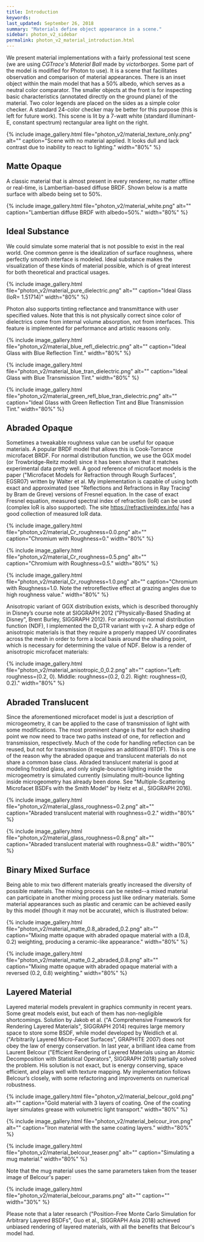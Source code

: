 ```yaml
---
title: Introduction
keywords: 
last_updated: September 26, 2018
summary: "Materials define object appearance in a scene."
sidebar: photon_v2_sidebar
permalink: photon_v2_material_introduction.html
---
```


We present material implementations with a fairly professional test scene (we are using *CGTrace's Material Ball* made by *victorborges*. Some part of the model is modified for Photon to use). It is a scene that facilitates observation and comparison of material appearances. There is an inset object within the main model that has a 50% albedo, which serves as a neutral color comparator. The smaller objects at the front is for inspecting basic characteristics (annotated directly on the ground plane) of the material. Two color legends are placed on the sides as a simple color checker. A standard 24-color checker may be better for this purpose (this is left for future work). This scene is lit by a 7-watt white (standard illuminant-E, constant spectrum) rectangular area light on the right.

{% include image_gallery.html file="photon_v2/material_texture_only.png" alt="" caption="Scene with no material applied. It looks dull and lack contrast due to inability to react to lighting." width="80%" %}

## Matte Opaque

A classic material that is almost present in every renderer, no matter offline or real-time, is Lambertian-based diffuse BRDF. Shown below is a matte surface with albedo being set to 50%.

{% include image_gallery.html file="photon_v2/material_white.png" alt="" caption="Lambertian diffuse BRDF with albedo=50%." width="80%" %}

## Ideal Substance

We could simulate some material that is not possible to exist in the real world. One common genre is the idealization of surface roughness, where perfectly smooth interface is modeled. Ideal substance makes the visualization of these kinds of material possible, which is of great interest for both theoretical and practical usages.

{% include image_gallery.html file="photon_v2/material_pure_dielectric.png" alt="" caption="Ideal Glass (IoR= 1.51714)" width="80%" %}

Photon also supports tinting reflectance and transmittance with user specified values. Note that this is not physically correct since color of dielectrics come from internal volume absorption, not from interfaces. This feature is implemented for performance and artistic reasons only.

{% include image_gallery.html file="photon_v2/material_blue_refl_dielectric.png" alt="" caption="Ideal Glass with Blue Reflection Tint." width="80%" %}

{% include image_gallery.html file="photon_v2/material_blue_tran_dielectric.png" alt="" caption="Ideal Glass with Blue Transmission Tint." width="80%" %}

{% include image_gallery.html file="photon_v2/material_green_refl_blue_tran_dielectric.png" alt="" caption="Ideal Glass with Green Reflection Tint and Blue Transmission Tint." width="80%" %}

## Abraded Opaque

Sometimes a tweakable roughness value can be useful for opaque materials. A popular BRDF model that allows this is Cook-Torrance microfacet BRDF. For normal distribution function, we use the GGX model (or Trowbridge-Reitz model) since it has been shown that it matches experimental data pretty well. A good reference of microfacet models is the paper ("Microfacet Models for Refraction through Rough Surfaces", EGSR07) written by Walter et al. My implementation is capable of using both exact and approximated (see "Reflections and Refractions in Ray Tracing" by Bram de Greve) versions of Fresnel equation. In the case of exact Fresnel equation, measured spectral index of refraction (IoR) can be used (complex IoR is also supported). The site https://refractiveindex.info/ has a good collection of measured IoR data.

{% include image_gallery.html file="photon_v2/material_Cr_roughness=0.0.png" alt="" caption="Chromium with Roughness=0." width="80%" %}

{% include image_gallery.html file="photon_v2/material_Cr_roughness=0.5.png" alt="" caption="Chromium with Roughness=0.5." width="80%" %}

{% include image_gallery.html file="photon_v2/material_Cr_roughness=1.0.png" alt="" caption="Chromium with Roughness=1.0. Note the retroreflective effect at grazing angles due to high roughness value." width="80%" %}

Anisotropic variant of GGX distribution exists, which is described thoroughly in Disney’s course note at SIGGRAPH 2012 ("Physically-Based Shading at Disney", Brent Burley, SIGGRAPH 2012). For anisotropic normal distribution function (NDF), I implemented the D_GTR variant with γ=2. A sharp edge of anisotropic materials is that they require a properly mapped UV coordinates across the mesh in order to form a local basis around the shading point, which is necessary for determining the value of NDF. Below is a render of anisotropic microfacet materials:

{% include image_gallery.html file="photon_v2/material_anisotropic_0_0.2.png" alt="" caption="Left: roughness=(0.2, 0). Middle: roughness=(0.2, 0.2). Right: roughness=(0, 0.2)." width="80%" %}

## Abraded Translucent

Since the aforementioned microfacet model is just a description of microgeometry, it can be applied to the case of transmission of light with some modifications. The most prominent change is that for each shading point we now need to trace two paths instead of one, for reflection and transmission, respectively. Much of the code for handling reflection can be reused, but not for transmission (it requires an additional BTDF). This is one of the reason why the abraded opaque and translucent materials do not share a common base class. Abraded translucent material is good at modeling frosted glass, and only single-bounce lighting inside the microgeometry is simulated currently (simulating multi-bounce lighting inside microgeometry has already been done. See "Multiple-Scattering Microfacet BSDFs with the Smith Model" by Heitz et al., SIGGRAPH 2016).

{% include image_gallery.html file="photon_v2/material_glass_roughness=0.2.png" alt="" caption="Abraded translucent material with roughness=0.2." width="80%" %}

{% include image_gallery.html file="photon_v2/material_glass_roughness=0.8.png" alt="" caption="Abraded translucent material with roughness=0.8." width="80%" %}

## Binary Mixed Surface

Being able to mix two different materials greatly increased the diversity of possible materials. The mixing process can be nested--a mixed material can participate in another mixing process just like ordinary materials. Some material appearances such as plastic and ceramic can be achieved easily by this model (though it may not be accurate), which is illustrated below:

{% include image_gallery.html file="photon_v2/material_matte_0.8_abraded_0.2.png" alt="" caption="Mixing matte opaque with abraded opaque material with a (0.8, 0.2) weighting, producing a ceramic-like appearance." width="80%" %}

{% include image_gallery.html file="photon_v2/material_matte_0.2_abraded_0.8.png" alt="" caption="Mixing matte opaque with abraded opaque material with a reversed (0.2, 0.8) weighting." width="80%" %}

## Layered Material

Layered material models prevalent in graphics community in recent years. Some great models exist, but each of them has non-negligible shortcomings. Solution by Jakob et al. ("A Comprehensive Framework for Rendering Layered Materials", SIGGRAPH 2014) requires large memory space to store some BSDF, while model developed by Weidlich et al. ("Arbitrarily Layered Micro-Facet Surfaces", GRAPHITE 2007) does not obey the law of energy conservation. In last year, a brilliant idea came from Laurent Belcour ("Efficient Rendering of Layered Materials using an Atomic Decomposition with Statistical Operators", SIGGRAPH 2018) partially solved the problem. His solution is not exact, but is energy conserving, space efficient, and plays well with texture mapping. My implementation follows Belcour’s closely, with some refactoring and improvements on numerical robustness.

{% include image_gallery.html file="photon_v2/material_belcour_gold.png" alt="" caption="Gold material with 3 layers of coating. One of the coating layer simulates grease with volumetric light transport." width="80%" %}

{% include image_gallery.html file="photon_v2/material_belcour_iron.png" alt="" caption="Iron material with the same coating layers." width="80%" %}

{% include image_gallery.html file="photon_v2/material_belcour_teaser.png" alt="" caption="Simulating a mug material." width="80%" %}

Note that the mug material uses the same parameters taken from the teaser image of Belcour's paper:

{% include image_gallery.html file="photon_v2/material_belcour_params.png" alt="" caption="" width="30%" %}

Please note that a later research ("Position-Free Monte Carlo Simulation for Arbitrary Layered BSDFs", Guo et al., SIGGRAPH Asia 2018) achieved unbiased rendering of layered materials, with all the benefits that Belcour's model had.
